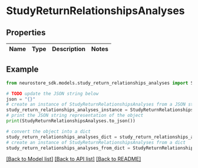 # StudyReturnRelationshipsAnalyses


## Properties

Name | Type | Description | Notes
------------ | ------------- | ------------- | -------------

## Example

```python
from neurostore_sdk.models.study_return_relationships_analyses import StudyReturnRelationshipsAnalyses

# TODO update the JSON string below
json = "{}"
# create an instance of StudyReturnRelationshipsAnalyses from a JSON string
study_return_relationships_analyses_instance = StudyReturnRelationshipsAnalyses.from_json(json)
# print the JSON string representation of the object
print(StudyReturnRelationshipsAnalyses.to_json())

# convert the object into a dict
study_return_relationships_analyses_dict = study_return_relationships_analyses_instance.to_dict()
# create an instance of StudyReturnRelationshipsAnalyses from a dict
study_return_relationships_analyses_from_dict = StudyReturnRelationshipsAnalyses.from_dict(study_return_relationships_analyses_dict)
```
[[Back to Model list]](../README.md#documentation-for-models) [[Back to API list]](../README.md#documentation-for-api-endpoints) [[Back to README]](../README.md)


